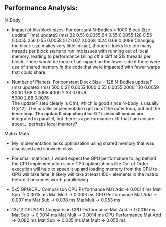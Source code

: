 Performance Analysis:
-----------------------------------------------------------

N-Body

- Impact of tile/block sizes:
 For constant N-Bodies = 1000
  Block Size  updateF (ms)  updateS (ms)
      32       0.55          0.0055
      64       0.55          0.0055
     128       0.55          0.0055
     256       0.55          0.0058
     512       0.67          0.0068
    1024       0.68          0.0089
Changing the block size makes very little impact, though it looks like too many threads per block starts to run into issues with running out of local memory, leading to performance falling off a cliff at 512 threads per block. There would be more of an impact on the lower side if there were use of shared memory in the code that were impacted with fewer warps that could share.

- Number of Planets:
 For constant Block Size = 128
   N-Bodies   updateF (ms)  updateS (ms)
     500       0.27          0.0055
    1000       0.55          0.0055
    2000       1.10          0.0059
    3000       1.68          0.0065
    4000       2.33          0.0076    
    5000       2.88          0.0076      
The updateF step clearly is O(n), which is good since N-body is usually O(n^2). The parallel implementation got rid of the outer loop, but not the inner loop. The updateS step should be O(1) since all bodies are integrated in parallel, but there is a performance cliff that I am unsure about... perhaps local memory?

Matrix Math

- My implementation lacks optimization using shared memory that was discussed and shown in class.

- For small matrices, I would expect the GPU performance to lag behind the CPU implementation since CPU optimizations like Out of Order execution will help to speed it up and loading memory from the CPU to GPU will take time. It likely will take at least 100+ elements in the matrix before it becomes worth parallelizing.

- 5x5 GPU/CPU Comparison
CPU Performance
 Mat Add  -> 0.0014 ms
 Mat Sub  -> 0.0015 ms
 Mat Mult -> 0.0013 ms
GPU Performance
 Mat Add  -> 0.037 ms
 Mat Sub  -> 0.038 ms
 Mat Mult -> 0.053 ms

- 12x12 GPU/CPU Comparison
CPU Performance
 Mat Add  -> 0.0016 ms
 Mat Sub  -> 0.0014 ms
 Mat Mult -> 0.0014 ms
GPU Performance
 Mat Add  -> 0.082 ms
 Mat Sub  -> 0.035 ms
 Mat Mult -> 0.055 ms